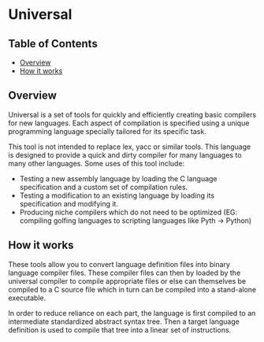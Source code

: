 # Universal

## Table of Contents

 - [Overview](#overview)
 - [How it works](#how-it-works)

## Overview

Universal is a set of tools for quickly and efficiently creating basic compilers
for new languages. Each aspect of compilation is specified using a unique
programming language specially tailored for its specific task.

This tool is not intended to replace lex, yacc or similar tools. This language
is designed to provide a quick and dirty compiler for many languages to many
other languages. Some uses of this tool include:

 - Testing a new assembly language by loading the C language specification and a
   custom set of compilation rules.
 - Testing a modification to an existing language by loading its specification
   and modifying it.
 - Producing niche compilers which do not need to be optimized (EG: compiling
   golfing languages to scripting languages like Pyth -> Python)

## How it works

These tools allow you to convert language definition files into binary language
compiler files. These compiler files can then by loaded by the universal
compiler to compile appropriate files or else can themselves be compiled to a C
source file which in turn can be compiled into a stand-alone executable.

In order to reduce reliance on each part, the language is first compiled to an
intermediate standardized abstract syntax tree. Then a target language
definition is used to compile that tree into a linear set of instructions.
